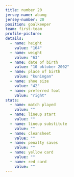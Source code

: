 ```yaml
---
title: number 20
jersey-name: abang
jersey-number: 20
position: goalkeeper
team: first-team
profile-picture:
details:
  - name: height
    value: "164"
  - name: weight
    value: "63"
  - name: date of birth
    value: "10 oktober 2002"
  - name: place of birth
    value: "kuningan"
  - name: shoe size
    value: "42"
  - name: preferred foot
    value: "right"
stats:
  - name: match played
    value: ""
  - name: lineup start
    value: ""
  - name: lineup substitute
    value: ""
  - name: cleansheet
    value: ""
  - name: penalty saves
    value: ""
  - name: yellow card
    value: ""
  - name: red card
    value: ""
---
```


